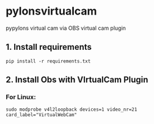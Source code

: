 # pylonsvirtualcam
pypylons virtual cam via OBS virtual cam plugin

## 1. Install requirements
```
pip install -r requirements.txt
```
## 2. Install Obs with VIrtualCam Plugin


### For Linux:
```
sudo modprobe v4l2loopback devices=1 video_nr=21 card_label="VirtualWebCam"
```
